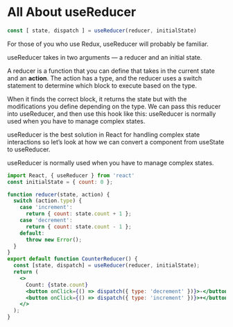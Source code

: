 # All About useReducer

```jsx
const [ state, dispatch ] = useReducer(reducer, initialState)
```
For those of you who use Redux, useReducer will probably be familiar.

useReducer takes in two arguments — a reducer and an initial state.

A reducer is a function that you can define that takes in the current state and an **action**. The action has a type, and the reducer uses a switch statement to determine which block to execute based on the type.

When it finds the correct block, it returns the state but with the modifications you define depending on the type. We can pass this reducer into useReducer, and then use this hook like this:
useReducer is normally used when you have to manage complex states.

useReducer is the best solution in React for handling complex state interactions so let’s look at how we can convert a component from useState to useReducer.

useReducer is normally used when you have to manage complex states.

```jsx
import React, { useReducer } from 'react'
const initialState = { count: 0 };

function reducer(state, action) {
  switch (action.type) {
    case 'increment':
      return { count: state.count + 1 };
    case 'decrement':
      return { count: state.count - 1 };
    default:
      throw new Error();
  }
}
export default function CounterReducer() {
  const [state, dispatch] = useReducer(reducer, initialState);
  return (
    <>
      Count: {state.count}
      <button onClick={() => dispatch({ type: 'decrement' })}>-</button>
      <button onClick={() => dispatch({ type: 'increment' })}>+</button>
    </>
  );
}

```
<script data-name="BMC-Widget" src="https://cdnjs.buymeacoffee.com/1.0.0/widget.prod.min.js" data-id="praveenoruganti" data-description="Support me on Buy me a coffee!" data-message="Thank you for visiting. You can now buy me a coffee!" data-color="#5F7FFF" data-position="Right" data-x_margin="18" data-y_margin="18"></script>




